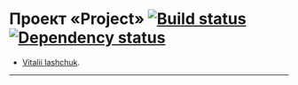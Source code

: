 # Проект «Project» [![Build status][travis-image]][travis-url] [![Dependency status][dependency-image]][dependency-url]

* [Vitalii Iashchuk](https://up.htmlacademy.ru/adaptive/14/user/93555).

---

[travis-image]: https://travis-ci.org/htmlacademy-adaptive/93555-cat-energy.svg?branch=master
[travis-url]: https://travis-ci.org/htmlacademy-adaptive/93555-cat-energy
[dependency-image]: https://david-dm.org/htmlacademy-adaptive/93555-cat-energy/dev-status.svg?style=flat-square
[dependency-url]: https://david-dm.org/htmlacademy-adaptive/93555-cat-energy?type=dev
